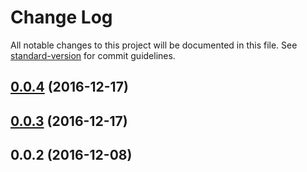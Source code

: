 # Change Log

All notable changes to this project will be documented in this file. See [standard-version](https://github.com/conventional-changelog/standard-version) for commit guidelines.

<a name="0.0.4"></a>
## [0.0.4](https://github.com/HansHammel/a-nodejs-reference-project/compare/v0.0.3...v0.0.4) (2016-12-17)



<a name="0.0.3"></a>
## [0.0.3](https://github.com/HansHammel/a-nodejs-reference-project/compare/v0.0.2...v0.0.3) (2016-12-17)



<a name="0.0.2"></a>
## 0.0.2 (2016-12-08)
